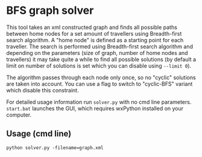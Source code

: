 BFS graph solver
============

This tool takes an xml constructed graph and finds all possible paths between home nodes for a set amount of travellers using Breadth-first search algorithm. A "home node" is defined as a starting point for each traveller. The search is performed using Breadth-first search algorithm and depending on the parameters (size of graph, number of home nodes and travellers) it may take quite a while to find all possible solutions (by default a limit on number of solutions is set which you can disable using <code>--limit 0</code>).

The algorithm passes through each node only once, so no "cyclic" solutions are taken into account. You can use a flag to switch to "cyclic-BFS" variant which disable this constraint.

For detailed usage information run <code>solver.py</code> with no cmd line parameters. <code>start.bat</code> launches the GUI, which requires wxPython installed on your computer.

Usage (cmd line)
------

<code>python solver.py -filename=graph.xml</code>
